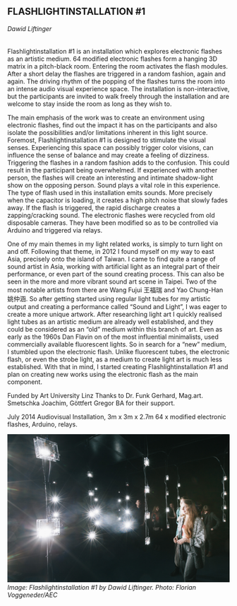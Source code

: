## FLASHLIGHTINSTALLATION #1 

_Dawid Liftinger_
<br />
<br />
<br />
Flashlightinstallation #1 is an installation which explores electronic flashes as an artistic medium. 64 modified electronic flashes form a hanging 3D matrix in a pitch-black room. Entering the room activates the flash modules. After a short delay the flashes are triggered in a random fashion, again and again. The driving rhythm of the popping of the flashes turns the room into an intense audio visual experience space. The installation is non-interactive, but the participants are invited to walk freely through the installation and are welcome to stay inside the room as long as they wish to.

The main emphasis of the work was to create an environment using electronic flashes, find out the impact it has on the participants and also isolate the possibilities and/or limitations inherent in this light source.
Foremost, Flashlightinstallation #1 is designed to stimulate the visual senses. Experiencing this space can possibly trigger color visions, can influence the sense of balance and may create a feeling of dizziness. Triggering the flashes in a random fashion adds to the confusion. This could result in the participant being overwhelmed. If experienced with another person, the flashes will create an interesting and intimate shadow-light show on the opposing person.
Sound plays a vital role in this experience. The type of flash used in this installation emits sounds. More precisely when the capacitor is loading, it creates a high pitch noise that slowly fades away. If the flash is triggered, the rapid discharge creates a zapping/cracking sound.
The electronic flashes were recycled from old disposable cameras. They have been modified so as to be controlled via Arduino and triggered via relays.

One of my main themes in my light related works, is simply to turn light on and off. Following that theme, in 2012 I found myself on my way to east Asia, precisely onto the island of Taiwan. I came to find quite a range of sound artist in Asia, working with artificial light as an integral part of their performance, or even part of the sound creating process. This can also be seen in the more and more vibrant sound art scene in Taipei. Two of the most notable artists from there are Wang Fujui 王福瑞 and Yao Chung-Han 姚仲涵.
So after getting started using regular light tubes for my artistic output and creating a performance called “Sound and Light”, I was eager to create a more unique artwork. After researching light art I quickly realised light tubes as an artistic medium are already well established, and they could be considered as an “old” medium within this branch of art. Even as early as the 1960s Dan Flavin on of the most influential minimalists, used commercially available fluorescent lights. So in search for a “new” medium, I stumbled upon the electronic flash. Unlike fluorescent tubes, the electronic flash, or even the strobe light, as a medium to create light art is much less established.
With that in mind, I started creating Flashlightinstallation #1 and plan on creating new works using the electronic flash as the main component.

Funded by Art University Linz
Thanks to Dr. Funk Gerhard, Mag.art. Smetschka Joachim, Göttfert Gregor BA for their support.

July 2014 Audiovisual Installation, 3m x 3m x 2.7m 64 x modified electronic flashes, Arduino, relays.

![Image: Flashlightinstallation #1 by Dawid Liftinger. Photo: Florian Voggeneder/AEC](images/39.jpg)
*Image: Flashlightinstallation #1 by Dawid Liftinger. Photo: Florian Voggeneder/AEC*
